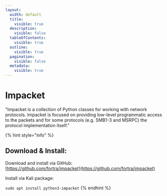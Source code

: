 ```yaml
---
layout:
  width: default
  title:
    visible: true
  description:
    visible: false
  tableOfContents:
    visible: true
  outline:
    visible: true
  pagination:
    visible: false
  metadata:
    visible: true
---
```


# Impacket

"Impacket is a collection of Python classes for working with network protocols. Impacket is focused on providing low-level programmatic access to the packets and for some protocols (e.g. SMB1-3 and MSRPC) the protocol implementation itself."

{% hint style="info" %}
## Download & Install:

Download and install via GitHub:\
[https://github.com/fortra/impacket](https://github.com/fortra/impacket)

Install via Kali package:

`sudo apt install python3-impacket`
{% endhint %}
